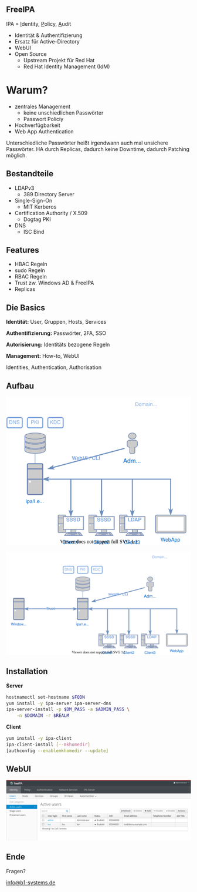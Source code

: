 ## FreeIPA

IPA = <u>I</u>dentity, <u>P</u>olicy, <u>A</u>udit

* Identität & Authentifizierung
* Ersatz für Active-Directory
* WebUI
* Open Source
  * Upstream Projekt für Red Hat
  * Red Hat Identity Management (IdM)


# Warum?
* zentrales Management
  * keine unschiedlichen Passwörter
  * Passwort Policiy
* Hochverfügbarkeit
* Web App Authentication
<!-- Note -->
Unterschiedliche Passwörter heißt irgendwann auch mal unsichere Passwörter.
HA durch Replicas, dadurch keine Downtime, dadurch Patching möglich. 


## Bestandteile
* LDAPv3
  * 389 Directory Server
* Single-Sign-On
  * MIT Kerberos
* Certification Authority / X.509
  * Dogtag PKI
* DNS
  * ISC Bind


## Features
* HBAC Regeln
* sudo Regeln
* RBAC Regeln
* Trust zw. Windows AD & FreeIPA
* Replicas


## Die Ba­sics

**Identität:** User, Gruppen, Hosts, Services

**Authentifizierung:** Passwörter, 2FA, SSO

**Autorisierung:** Identitäts bezogene Regeln

**Management:** How-to, WebUI

<!-- Note -->
Identities, Authentication, Authorisation


## Aufbau

![img](images/freeipa_aufbau.svg) <!-- .element: height="400px" -->


![img](images/freeipa_aufbau_trust.svg) <!-- .element: height="400px" -->


## Installation

**Server**
```bash
hostnamectl set-hostname $FQDN
yum install -y ipa-server ipa-server-dns
ipa-server-install -p $DM_PASS -a $ADMIN_PASS \
    -n $DOMAIN -r $REALM
```


**Client**
```bash
yum install -y ipa-client
ipa-client-install [--mkhomedir]
[authconfig --enablemkhomedir --update]
```


## WebUI

![img](images/freeipa_webui_1.png)


<!-- .slide: data-background-iframe="https://ipa-0.demo.example.com/ipa/ui/" data-background-interactive -->


## Ende

Fragen?

[info@b1-systems.de](mailto:info@b1-systems.de)